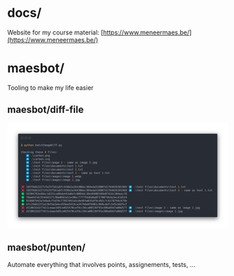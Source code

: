 # docs/
Website for my course material: [https://www.meneermaes.be/](https://www.meneermaes.be/)

# maesbot/
Tooling to make my life easier

## maesbot/diff-file
![diff-fileTerminal output](readme/carbon.png)

## maesbot/punten/
Automate everything that involves points, assignements, tests, ...
